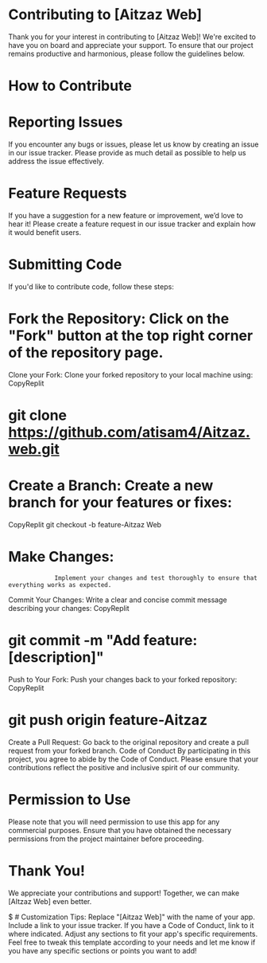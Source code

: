 # Contributing to [Aitzaz Web]
Thank you for your interest in contributing to [Aitzaz Web]! We're excited to have you on board and appreciate your support. To ensure that our project remains productive and harmonious, please follow the guidelines below.

# How to Contribute
# Reporting Issues
If you encounter any bugs or issues, please let us know by creating an issue in our issue tracker. Please provide as much detail as possible to help us address the issue effectively.

# Feature Requests
If you have a suggestion for a new feature or improvement, we’d love to hear it! Please create a feature request in our issue tracker and explain how it would benefit users.

# Submitting Code
If you'd like to contribute code, follow these steps:

# Fork the Repository: Click on the "Fork" button at the top right corner of the repository page.
Clone your Fork: Clone your forked repository to your local machine using:
CopyReplit
# git clone https://github.com/atisam4/Aitzaz.web.git
# Create a Branch: Create a new branch for your features or fixes:
CopyReplit
git checkout -b feature-Aitzaz Web
# Make Changes: 
                 Implement your changes and test thoroughly to ensure that everything works as expected.
Commit Your Changes: Write a clear and concise commit message describing your changes:
CopyReplit
# git commit -m "Add feature: [description]"
Push to Your Fork: Push your changes back to your forked repository:
CopyReplit
# git push origin feature-Aitzaz
Create a Pull Request: Go back to the original repository and create a pull request from your forked branch.
Code of Conduct
By participating in this project, you agree to abide by the Code of Conduct. Please ensure that your contributions reflect the positive and inclusive spirit of our community.

# Permission to Use
Please note that you will need permission to use this app for any commercial purposes. Ensure that you have obtained the necessary permissions from the project maintainer before proceeding.

# Thank You!
We appreciate your contributions and support! Together, we can make [AItzaz Web] even better.

$ # Customization Tips:
Replace "[Aitzaz Web]" with the name of your app.
Include a link to your issue tracker.
If you have a Code of Conduct, link to it where indicated.
Adjust any sections to fit your app's specific requirements.
Feel free to tweak this template according to your needs and let me know if you have any specific sections or points you want to add!
